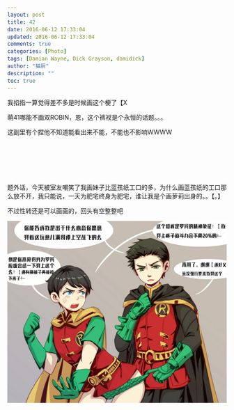 ```yaml
---
layout: post
title: 42
date: 2016-06-12 17:33:04
updated: 2016-06-12 17:33:04
comments: true
categories: [Photo]
tags: [Damian Wayne, Dick Grayson, damidick]
author: "猫厨"
description: ""
toc: true
---
```


<p>我掐指一算觉得差不多是时候画这个梗了【X</p> 
<p>萌41哪能不画双ROBIN，恩，这个裤衩是个永恒的话题。。。</p> 
<p>这副里有个捏他不知道能看出来不能，不能也不影响WWWW</p> 
<p><br /></p> 
<p><br /></p> 
<p><br /></p> 
<p>题外话，今天被室友嘲笑了我画妹子比蓝孩纸工口的多，为什么画蓝孩纸的工口那么放不开，我只能说，一天为肥宅终身为肥宅，谁让我是个画萝莉出身的。。【。】</p> 
<p>不过性转还是可以画画的，回头有空整整吧</p>

![](https://raw.githubusercontent.com/alicewish/meowchain247/master/img_cVZNdzJtQk9JV2MxYmRKUFQ0TlFEU29xME9UaU5UVlEvbmFrbnVWL2Z0TVVwQ0RSSFZtSVV3PT0.jpg)